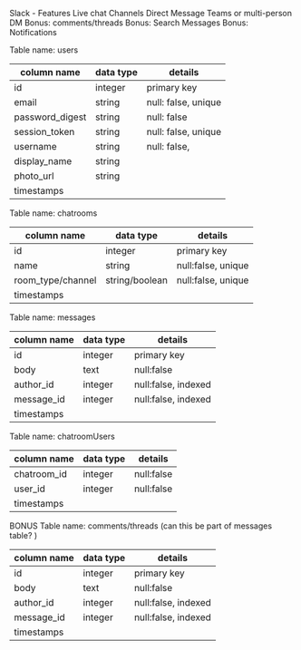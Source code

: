 Slack - Features
  Live chat
  Channels
  Direct Message
  Teams or multi-person DM
  Bonus: comments/threads
  Bonus: Search Messages
  Bonus: Notifications


Table name:  users

| column name     | data type | details             |
|-----------------|-----------|---------------------|
| id              | integer   | primary key         |
| email           | string    | null: false, unique |
| password_digest | string    | null: false         |
| session_token   | string    | null: false, unique |
| username        | string    | null: false,        |
| display_name    | string    |                     |
| photo_url       | string    |                     |
| timestamps      |           |                     |

Table name:  chatrooms

| column name       | data type      | details            |
|-------------------|----------------|--------------------|
| id                | integer        | primary key        |
| name              | string         | null:false, unique |
| room_type/channel | string/boolean | null:false, unique |
| timestamps        |                |                    |

Table name: messages

| column name | data type | details             |
|-------------|-----------|---------------------|
| id          | integer   | primary key         |
| body        | text      | null:false          |
| author_id   | integer   | null:false, indexed |
| message_id  | integer   | null:false, indexed |
| timestamps  |           |                     |

Table name: chatroomUsers

| column name | data type | details    |
|-------------|-----------|------------|
| chatroom_id | integer   | null:false |
| user_id     | integer   | null:false |
| timestamps  |           |            |

BONUS
Table name: comments/threads  (can this be part of messages table? )

| column name | data type | details             |
|-------------|-----------|---------------------|
| id          | integer   | primary key         |
| body        | text      | null:false          |
| author_id   | integer   | null:false, indexed |
| message_id  | integer   | null:false, indexed |
| timestamps  |           |                     |
